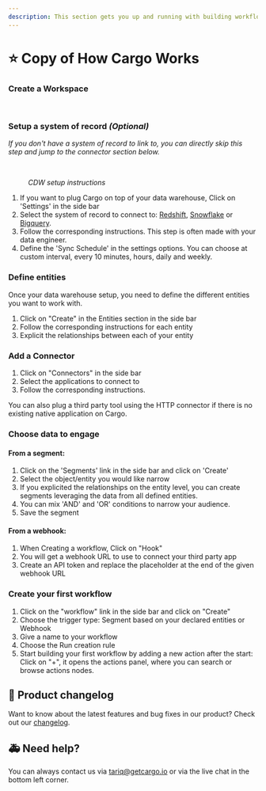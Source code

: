 ```yaml
---
description: This section gets you up and running with building workflows in Cargo
---
```


# ⭐ Copy of How Cargo Works

### Create a Workspace

<figure><img src="../.gitbook/assets/Capture d’écran 2023-05-07 à 15.54.34.png" alt=""><figcaption></figcaption></figure>

### Setup a system of record _(Optional)_

_If you don't have a system of record to link to, you can directly skip this step and jump to the connector section below._

<figure><img src="../.gitbook/assets/Capture d’écran 2023-05-07 à 16.10.21.png" alt=""><figcaption><p><em>CDW setup instructions</em></p></figcaption></figure>

1. If you want to plug Cargo on top of your data warehouse, Click on 'Settings' in the side bar
2. Select the system of record to connect to: [Redshift](../storage/setup-a-system-of-record/redshift.md), [Snowflake](../storage/setup-a-system-of-record/snowflake.md) or [Bigquery](http://127.0.0.1:5000/o/4mORJs1gC0yIX9GWp4Rp/s/xm3PV8WN8Sxx6tS7U2FC/).
3. Follow the corresponding instructions. This step is often made with your data engineer.
4. Define the 'Sync Schedule' in the settings options. You can choose at custom interval, every 10 minutes, hours, daily and weekly.

### Define entities

Once your data warehouse setup, you need to define the different entities you want to work with.

1. Click on "Create" in the Entities section in the side bar
2. Follow the corresponding instructions for each entity
3. Explicit the relationships between each of your entity

### Add a Connector

1. Click on "Connectors" in the side bar
2. Select the applications to connect to&#x20;
3. Follow the corresponding instructions.

You can also plug a third party tool using the HTTP connector if there is no existing native application on Cargo.

### Choose data to engage

#### From a segment:

1. Click on the 'Segments' link in the side bar and click on 'Create'
2. Select the object/entity you would like narrow
3. If you explicited the relationships on the entity level, you can create segments leveraging the data from all defined entities.
4. You can mix 'AND' and 'OR' conditions to narrow your audience.
5. Save the segment&#x20;

#### From a webhook:

1. When Creating a workflow, Click on "Hook"&#x20;
2. You will get a webhook URL to use to connect your third party app
3. Create an API token and replace the placeholder at the end of the given webhook URL

### Create your first workflow

1. Click on the "workflow" link in the side bar and click on "Create"
2. Choose the trigger type: Segment based on your declared entities or Webhook
3. Give a name to your workflow
4. Choose the Run creation rule
5.  Start building your first workflow by adding a new action after the start: Click on "+", it opens the actions panel, where you can search or browse actions nodes.







## 🎊 Product changelog

Want to know about the latest features and bug fixes in our product? Check out our [changelog](http://changelog.getcargo.io).



## 🚑 Need help?

You can always contact us via tariq@getcargo.io or via the live chat in the bottom left corner.


